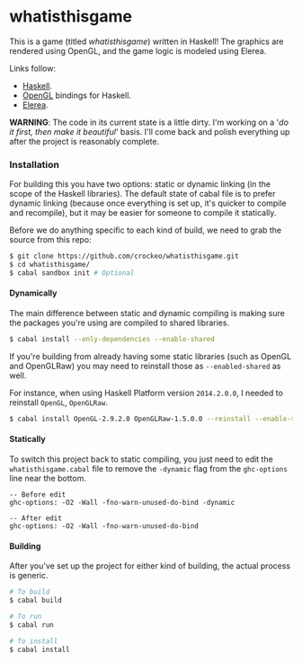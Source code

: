 # whatisthisgame

This is a game (titled *whatisthisgame*) written in Haskell! The graphics are
rendered using OpenGL, and the game logic is modeled using Elerea.

Links follow:

* [Haskell](http://haskell.org).
* [OpenGL](http://hackage.haskell.org/package/OpenGL) bindings for Haskell.
* [Elerea](http://hackage.haskell.org/package/elerea).

**WARNING**: The code in its current state is a little dirty. I'm working on a
'*do it first, then make it beautiful*' basis. I'll come back and polish
everything up after the project is reasonably complete.

### Installation

For building this you have two options: static or dynamic linking (in the scope of the Haskell libraries). The default state of cabal file is to prefer dynamic linking (because once everything is set up, it's quicker to compile and recompile), but it may be easier for someone to compile it statically.

Before we do anything specific to each kind of build, we need to grab the source from this repo:

```bash
$ git clone https://github.com/crockeo/whatisthisgame.git
$ cd whatisthisgame/
$ cabal sandbox init # Optional
```

#### Dynamically

The main difference between static and dynamic compiling is making sure the packages you're using are compiled to shared libraries.

```bash
$ cabal install --only-dependencies --enable-shared
```

If you're building from already having some static libraries (such as OpenGL and OpenGLRaw) you may need to reinstall those as `--enabled-shared` as well.

For instance, when using Haskell Platform version `2014.2.0.0`, I needed to reinstall `OpenGL`, `OpenGLRaw`.

```bash
$ cabal install OpenGL-2.9.2.0 OpenGLRaw-1.5.0.0 --reinstall --enable-shared
```

#### Statically

To switch this project back to static compiling, you just need to edit the `whatisthisgame.cabal` file to remove the `-dynamic` flag from the `ghc-options` line near the bottom.

```cabal
-- Before edit
ghc-options: -O2 -Wall -fno-warn-unused-do-bind -dynamic

-- After edit
ghc-options: -O2 -Wall -fno-warn-unused-do-bind
```

#### Building

After you've set up the project for either kind of building, the actual process is generic.

```bash
# To build
$ cabal build

# To run
$ cabal run

# To install
$ cabal install
```
